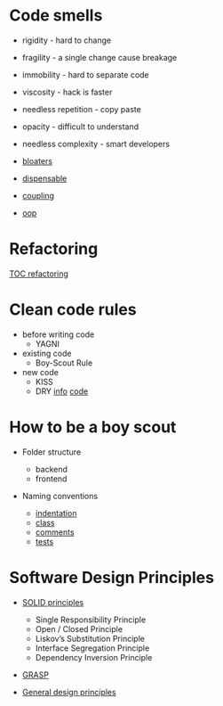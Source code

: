 # Code smells

- rigidity - hard to change
- fragility - a single change cause breakage
- immobility - hard to separate code
- viscosity - hack is faster
- needless repetition - copy paste
- opacity - difficult to understand
- needless complexity - smart developers

- [bloaters](code-smells/bloaters.md)
- [dispensable](code-smells/dispensables.md)
- [coupling](code-smells/coupling.md)
- [oop](code-smells/oop.md)

# Refactoring

[TOC refactoring](TOC-refactoring.md)

# Clean code rules

- before writing code
    - YAGNI
- existing code
    - Boy-Scout Rule
- new code
    - KISS
    - DRY
      [info](#DRY)
      [code](../../src/main/java/com/sda/cleancode/dry/before/Mechanic.java)

# How to be a boy scout

- Folder structure
    - backend
    - frontend

- Naming conventions
    - [indentation](../../src/main/java/com/sda/cleancode/conventions/DemoIndentation.java)
    - [class](../../src/main/java/com/sda/cleancode/conventions/DemoClass.java)
    - [comments](../../src/main/java/com/sda/cleancode/conventions/DemoComments.java)
    - [tests](../../src/test/java/com/sda/cleancode/tests/BookServiceTest.java)

# Software Design Principles

- [SOLID principles](principles/SOLID.md)
    - Single Responsibility Principle
    - Open / Closed Principle
    - Liskov’s Substitution Principle
    - Interface Segregation Principle
    - Dependency Inversion Principle

- [GRASP](principles/GRASP.md)

- [General design principles](principles/principles.md)
